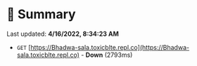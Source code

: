 # 📖 Summary
Last updated: **4/16/2022, 8:34:23 AM**

- `GET` [https://Bhadwa-sala.toxicblte.repl.co](https://Bhadwa-sala.toxicblte.repl.co) - **Down** (2793ms)
